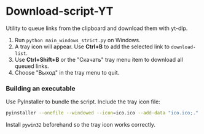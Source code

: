 # Download-script-YT

Utility to queue links from the clipboard and download them with yt-dlp.

1. Run `python main_windows_strict.py` on Windows.
2. A tray icon will appear. Use **Ctrl+B** to add the selected link to `download-list`.
3. Use **Ctrl+Shift+B** or the "Скачать" tray menu item to download all queued links.
4. Choose "Выход" in the tray menu to quit.

### Building an executable

Use PyInstaller to bundle the script. Include the tray icon file:

```bash
pyinstaller --onefile --windowed --icon=ico.ico --add-data "ico.ico;." main_windows_strict.py
```

Install `pywin32` beforehand so the tray icon works correctly.

